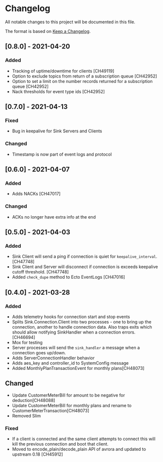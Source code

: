 # Changelog

All notable changes to this project will be documented in this file.

The format is based on [Keep a Changelog](https://keepachangelog.com/en/1.0.0/).

## [0.8.0] - 2021-04-20
### Added
- Tracking of uptime/downtime for clients [CH49119]
- Option to exclude topics from return of a subscription queue [CH42952]
- Option to set a limit on the number records returned for a subscription queue [CH42952]
- Nack thresholds for event type ids [CH42952]


## [0.7.0] - 2021-04-13
### Fixed
- Bug in keepalive for Sink Servers and Clients

### Changed
- Timestamp is now part of event logs and protocol

## [0.6.0] - 2021-04-07
### Added
- Adds NACKs [CH47017]

### Changed
- ACKs no longer have extra info at the end


## [0.5.0] - 2021-04-03
### Added
- Sink Client will send a ping if connection is quiet for `keepalive_interval`. [CH47748]
- Sink Client and Server will disconnect if connection is exceeds keepalive cutoff threshold. [CH47748]
- Added `check_dupe` method to Ecto EventLogs [CH47016]


## [0.4.0] - 2021-03-28
### Added
- Adds telemetry hooks for connection start and stop events
- Splits Sink.Connection.Client into two processes - one to bring up the connection, another to handle connection data. Also traps exits which should allow notifying SinkHandler when a connection errors. [CH46694]
- Mox for testing
- Server processes will send the `sink_handler` a message when a connection goes up/down.
- Adds ServerConnectionHandler behavior
- Adds aes_key and controller_id to SystemConfig message
- Added MonthlyPlanTransactionEvent for monthly plans[CH48073]

## Changed
- Update CustomerMeterBill for amount to be negative for deduction[CH48088]
- Update CustomerMeterBill for monthly plans and rename to CustomerMeterTransaction[CH48073]
- Removed Slim

### Fixed
- If a client is connected and the same client attempts to connect this will kill the previous connection and boot that client.
- Moved to encode_plain/decode_plain API of avrora and updated to upstream 0.18 [CH45912]
